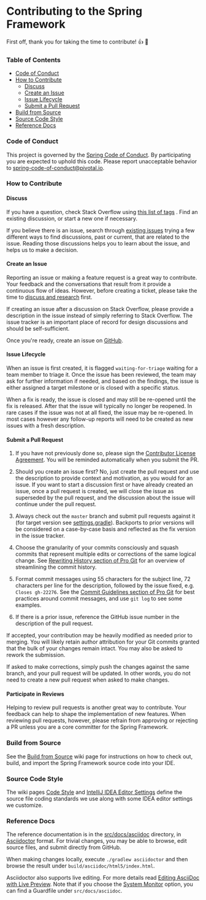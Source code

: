 # Contributing  to the Spring Framework

First off, thank you for taking the time to contribute! :+1: :tada:

### Table of Contents

* [Code of Conduct](#code-of-conduct)
* [How to Contribute](#how-to-contribute)
    * [Discuss](#discuss)
    * [Create an Issue](#create-an-issue)
    * [Issue Lifecycle](#issue-lifecycle)
    * [Submit a Pull Request](#submit-a-pull-request)
* [Build from Source](#build-from-source)
* [Source Code Style](#source-code-style)
* [Reference Docs](#reference-docs)

### Code of Conduct

This project is governed by the [Spring Code of Conduct](CODE_OF_CONDUCT.adoc). By participating you are expected to
uphold this code. Please report unacceptable behavior to spring-code-of-conduct@pivotal.io.

### How to Contribute

#### Discuss

If you have a question, check Stack Overflow using
[this list of tags](https://stackoverflow.com/questions/tagged/spring+or+spring-mvc+or+spring-aop+or+spring-jdbc+or+spring-transactions+or+spring-annotations+or+spring-jms+or+spring-el+or+spring-test+or+spring+or+spring-remoting+or+spring-orm+or+spring-jmx+or+spring-cache+or+spring-webflux?tab=Newest)
. Find an existing discussion, or start a new one if necessary.

If you believe there is an issue, search through
[existing issues](https://github.com/spring-projects/spring-framework/issues) trying a few different ways to find
discussions, past or current, that are related to the issue. Reading those discussions helps you to learn about the
issue, and helps us to make a decision.

#### Create an Issue

Reporting an issue or making a feature request is a great way to contribute. Your feedback and the conversations that
result from it provide a continuous flow of ideas. However, before creating a ticket, please take the time
to [discuss and research](#discuss) first.

If creating an issue after a discussion on Stack Overflow, please provide a description in the issue instead of simply
referring to Stack Overflow. The issue tracker is an important place of record for design discussions and should be
self-sufficient.

Once you're ready, create an issue on
[GitHub](https://github.com/spring-projects/spring-framework/issues).

#### Issue Lifecycle

When an issue is first created, it is flagged `waiting-for-triage` waiting for a team member to triage it. Once the
issue has been reviewed, the team may ask for further information if needed, and based on the findings, the issue is
either assigned a target milestone or is closed with a specific status.

When a fix is ready, the issue is closed and may still be re-opened until the fix is released. After that the issue will
typically no longer be reopened. In rare cases if the issue was not at all fixed, the issue may be re-opened. In most
cases however any follow-up reports will need to be created as new issues with a fresh description.

#### Submit a Pull Request

1. If you have not previously done so, please sign the
   [Contributor License Agreement](https://cla.pivotal.io/sign/spring). You will be reminded automatically when you
   submit the PR.

1. Should you create an issue first? No, just create the pull request and use the description to provide context and
   motivation, as you would for an issue. If you want to start a discussion first or have already created an issue, once
   a pull request is created, we will close the issue as superseded by the pull request, and the discussion about the
   issue will continue under the pull request.

1. Always check out the `master` branch and submit pull requests against it
   (for target version see [settings.gradle](settings.gradle)). Backports to prior versions will be considered on a
   case-by-case basis and reflected as the fix version in the issue tracker.

1. Choose the granularity of your commits consciously and squash commits that represent multiple edits or corrections of
   the same logical change. See
   [Rewriting History section of Pro Git](https://git-scm.com/book/en/Git-Tools-Rewriting-History)
   for an overview of streamlining the commit history.

1. Format commit messages using 55 characters for the subject line, 72 characters per line for the description, followed
   by the issue fixed, e.g. `Closes gh-22276`. See the
   [Commit Guidelines section of Pro Git](https://git-scm.com/book/en/Distributed-Git-Contributing-to-a-Project#Commit-Guidelines)
   for best practices around commit messages, and use `git log` to see some examples.

1. If there is a prior issue, reference the GitHub issue number in the description of the pull request.

If accepted, your contribution may be heavily modified as needed prior to merging. You will likely retain author
attribution for your Git commits granted that the bulk of your changes remain intact. You may also be asked to rework
the submission.

If asked to make corrections, simply push the changes against the same branch, and your pull request will be updated. In
other words, you do not need to create a new pull request when asked to make changes.

#### Participate in Reviews

Helping to review pull requests is another great way to contribute. Your feedback can help to shape the implementation
of new features. When reviewing pull requests, however, please refrain from approving or rejecting a PR unless you are a
core committer for the Spring Framework.

### Build from Source

See the [Build from Source](https://github.com/spring-projects/spring-framework/wiki/Build-from-Source)
wiki page for instructions on how to check out, build, and import the Spring Framework source code into your IDE.

### Source Code Style

The wiki pages
[Code Style](https://github.com/spring-projects/spring-framework/wiki/Code-Style) and
[IntelliJ IDEA Editor Settings](https://github.com/spring-projects/spring-framework/wiki/IntelliJ-IDEA-Editor-Settings)
define the source file coding standards we use along with some IDEA editor settings we customize.

### Reference Docs

The reference documentation is in the [src/docs/asciidoc](src/docs/asciidoc) directory, in
[Asciidoctor](https://asciidoctor.org/) format. For trivial changes, you may be able to browse, edit source files, and
submit directly from GitHub.

When making changes locally, execute `./gradlew asciidoctor` and then browse the result under
`build/asciidoc/html5/index.html`.

Asciidoctor also supports live editing. For more details read
[Editing AsciiDoc with Live Preview](https://asciidoctor.org/docs/editing-asciidoc-with-live-preview/). Note that if you
choose the
[System Monitor](https://asciidoctor.org/docs/editing-asciidoc-with-live-preview/#using-a-system-monitor)
option, you can find a Guardfile under `src/docs/asciidoc`.
